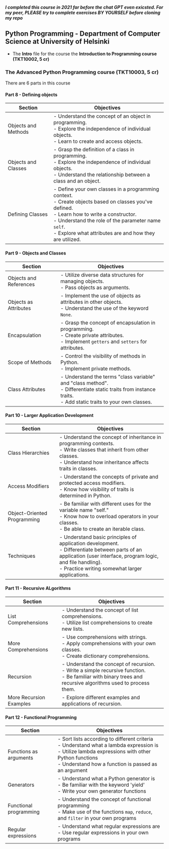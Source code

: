 **_I completed this course in 2021 far before the chat GPT even exicsted. For my peer, PLEASE try to complete exercises BY YOURSELF before cloning my repo_**
## Python Programming - Department  of Computer Science at University of Helsinki
- The **Intro** file for the course the **Introduction to Programming course (TKT10002, 5 cr)**
  
### The Advanced Python Programming course (TKT10003, 5 cr)
There are 6 parts in this course 
#### Part 8 - Defining objects
| Section                 | Objectives                                                   |
|--------------------------|--------------------------------------------------------------|
| Objects and Methods      | - Understand the concept of an object in programming.<br>- Explore the independence of individual objects.<br>- Learn to create and access objects. |
| Objects and Classes      | - Grasp the definition of a class in programming.<br>- Explore the independence of individual objects.<br>- Understand the relationship between a class and an object. |
| Defining Classes         | - Define your own classes in a programming context.<br>- Create objects based on classes you've defined.<br>- Learn how to write a constructor.<br>- Understand the role of the parameter name `self`.<br>- Explore what attributes are and how they are utilized. |

#### Part 9 - Objects and Classes
| Section                 | Objectives                                                   |
|--------------------------|--------------------------------------------------------------|
| Objects and References   | - Utilize diverse data structures for managing objects.<br>- Pass objects as arguments. |
| Objects as Attributes    | - Implement the use of objects as attributes in other objects.<br>- Understand the use of the keyword `None`. |
| Encapsulation           | - Grasp the concept of encapsulation in programming.<br>- Create private attributes.<br>- Implement `getters` and `setters` for attributes. |
| Scope of Methods         | - Control the visibility of methods in Python.<br>- Implement private methods. |
| Class Attributes         | - Understand the terms "class variable" and "class method".<br>- Differentiate static traits from instance traits.<br>- Add static traits to your own classes. |



#### Part 10 - Larger Application Development 
| Section                             | Objectives                                                      |
|--------------------------------------|-----------------------------------------------------------------|
| Class Hierarchies                   | - Understand the concept of inheritance in programming contexts.<br>- Write classes that inherit from other classes.<br>- Understand how inheritance affects traits in classes.       |
| Access Modifiers                    | - Understand the concepts of private and protected access modifiers.<br>- Know how visibility of traits is determined in Python.       |
| Object-Oriented Programming         | - Be familiar with different uses for the variable name "self."<br>- Know how to overload operators in your classes.<br>- Be able to create an iterable class. |
| Techniques                          | - Understand basic principles of application development.<br>- Differentiate between parts of an application (user interface, program logic, and file handling).<br>- Practice writing somewhat larger applications. |

#### Part 11 - Recursive ALgorithms
| Section                  | Objectives                                                   |
|--------------------------|--------------------------------------------------------------|
| List Comprehensions      | - Understand the concept of list comprehensions.<br>- Utilize list comprehensions to create new lists. |
| More Comprehensions      | - Use comprehensions with strings.<br>- Apply comprehensions with your own classes.<br>- Create dictionary comprehensions. |
| Recursion                | - Understand the concept of recursion.<br>- Write a simple recursive function.<br>- Be familiar with binary trees and recursive algorithms used to process them. |
| More Recursion Examples  | - Explore different examples and applications of recursion.  |

#### Part 12 - Functional Programming
| Section               | Objectives                                                    |
|-----------------------|---------------------------------------------------------------|
| Functions as arguments | - Sort lists according to different criteria                  <br>- Understand what a lambda expression is                     <br>- Utilize lambda expressions with other Python functions     <br>- Understand how a function is passed as an argument            |
| Generators            | - Understand what a Python generator is                        <br>- Be familiar with the keyword 'yield'                         <br>- Write your own generator functions                           |
| Functional programming | - Understand the concept of functional programming               <br>- Make use of the functions `map`, `reduce`, and `filter` in your own programs |
| Regular expressions    | - Understand what regular expressions are                       <br>- Use regular expressions in your own programs                 |

